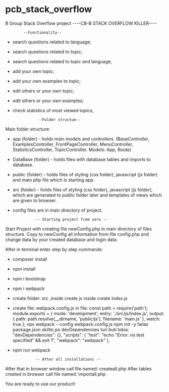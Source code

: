 # pcb_stack_overflow
B Group Stack Overflow project
           ----CB-B STACK OVERFLOW KILLER----
           
            --Functionality--

- search questions related to language;
- search questions related to topic;
- search questions related to topic and language;
- add your own topic;
- add your own examples to topic;
- edit others or your own topic;
- edit others or your own examples;
- check statistics of most viewed topics;
                
                 --Folder structue--

Main folder structure: 
- app (folder) - holds main models and controllers. (BaseController, ExamplesController, FrontPageController, MenuController, StatisticsController, TopicController. Models: App, Route)
- DataBase (folder) - holds files with database tables and imports to database.
- public (folder) - holds files of styling (css folder), javascript (js folder) and main php file which is starting app.
- src (folder) - holds files of styling (css folder), javascript (js folder), which are generated
to public folder later and templates of views which are given to browser.
- config files are in main directory of project.


                -- Starting project from zero -- 

Start Project with creating file newConfig.php in main directory of files structure.
Copy to newConfig all information from file config.php and change data by your created database and login data.

After in terminal enter step by step commands:
 - composer install
 - npm install
 - npm i bootstrap
 - npm i webpack
 - create folder:
    src ,inside create
    js inside create
        index.js
 - create file: webpack.config.js
 in file:
    const path = require('path');
        module.exports = {
        mode: 'development',
        entry: './src/js/index.js',
        output: {
            path: path.resolve(__dirname, 'public/js'),
            filename: 'main.js'
        },
  watch: true
        };
npx webpack --config webpack.config.js
npm init -y
failas package.json skiltis po devDependencies turi buti tokia:
  "devDependencies": {},
  "scripts": {
    "test": "echo \"Error: no test specified\" && exit 1",
    "webpack": "webpack"
  },

- npm run webpack

                -- After all installations --
After that in browser window call file named: createall.php
After tables created in browser call file named: importall.php

You are ready to use our product!

                   
